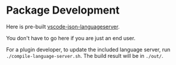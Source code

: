 # Package Development

Here is pre-built [vscode-json-languageserver](https://github.com/vscode-langservers/vscode-json-languageserver).

You don't have to go here if you are just an end user.

For a plugin developer, to update the included language server,
run `./compile-language-server.sh`. The build result will be in `./out/`.
